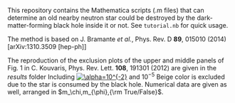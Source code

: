 This repository contains the Mathematica scripts (.m files) that can determine an old nearby neutron star could be destroyed by the dark-matter-forming black hole inside it or not. See `tutorial.nb` for quick usage.

The method is based on J. Bramante *et al.*, Phys. Rev. D **89**, 015010 (2014) [arXiv:1310.3509 [hep-ph]]

The reproduction of the exclusion plots of the upper and middle panels of Fig. 1 in C. Kouvaris, Phys. Rev. Lett. **108**, 191301 (2012) are given in the *results* folder Including <a href="https://www.codecogs.com/eqnedit.php?latex=\inline&space;\alpha=10^{-2}" target="_blank"><img src="https://latex.codecogs.com/svg.latex?\inline&space;\alpha=10^{-2}" title="\alpha=10^{-2}" /></a> and $10^{-5}$ Beige color is excluded due to the star is consumed by the black hole. Numerical data are given as well, arranged in $m_\chi,m_{\phi},{\rm True/False}$.
